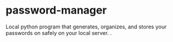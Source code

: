 # password-manager
Local python program that generates, organizes, and stores your passwords on safely on your local server. .
